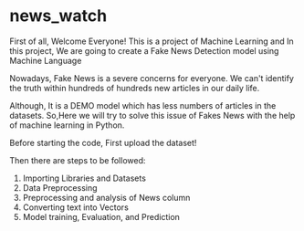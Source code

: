 # news_watch

First of all, Welcome Everyone!
This is a project of Machine Learning and 
In this project, We are going to create a Fake News Detection model using Machine Language

Nowadays, Fake News is a severe concerns for everyone. We can't identify the truth within hundreds of hundreds new articles in our daily life.

Although, It is a DEMO model which has less numbers of articles in the datasets. So,Here we will try to solve this issue of Fakes News with the help of machine learning in Python.

Before starting the code, First upload the dataset!

Then there are steps to be followed:

1. Importing Libraries and Datasets
2. Data Preprocessing
3. Preprocessing and analysis of News column
4. Converting text into Vectors
5. Model training, Evaluation, and Prediction
